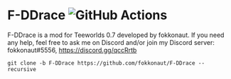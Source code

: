 F-DDrace ![GitHub Actions](https://github.com/fokkonaut/F-DDrace/workflows/Build/badge.svg)
=========

F-DDrace is a mod for Teeworlds 0.7 developed by fokkonaut.
If you need any help, feel free to ask me on Discord and/or join my Discord server: fokkonaut#5556, https://discord.gg/qccRrtb

	git clone -b F-DDrace https://github.com/fokkonaut/F-DDrace --recursive
